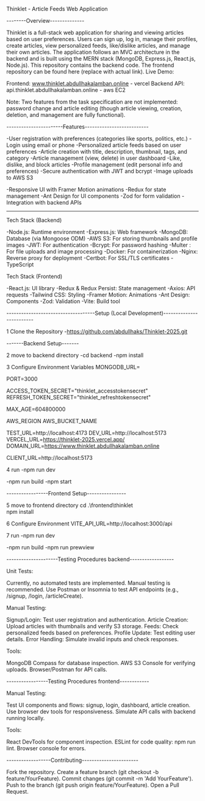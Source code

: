 Thinklet - Article Feeds Web Application


--------Overview--------------

Thinklet is a full-stack web application for sharing and viewing articles based on user preferences. Users can sign up, log in, manage their profiles, create articles, view personalized feeds, like/dislike articles, and manage their own articles. The application follows an MVC architecture in the backend and is built using the MERN stack (MongoDB, Express.js, React.js, Node.js).
This repository contains the backend code. The frontend repository can be found here (replace with actual link).
Live Demo:

Frontend: www.thinklet.abdullhakalamban.online - vercel
Backend API: api.thinklet.abdullhakalamban.online - aws EC2

Note: Two features from the task specification are not implemented: password change and article editing (though article viewing, creation, deletion, and management are fully functional).


-----------------------Features--------------------------

-User registration with preferences (categories like sports, politics, etc.)
-Login using email or phone
-Personalized article feeds based on user preferences
-Article creation with title, description, thumbnail, tags, and category
-Article management (view, delete) in user dashboard
-Like, dislike, and block articles
-Profile management (edit personal info and preferences)
-Secure authentication with JWT and bcrypt
-Image uploads to AWS S3

-Responsive UI with Framer Motion animations
-Redux for state management
-Ant Design for UI components
-Zod for form validation
-Integration with backend APIs

-------------------------------------------------------------------------------

Tech Stack (Backend)

-Node.js: Runtime environment
-Express.js: Web framework
-MongoDB: Database (via Mongoose ODM)
-AWS S3: For storing thumbnails and profile images
-JWT: For authentication
-Bcrypt: For password hashing
-Multer : For file uploads and image processing
-Docker: For containerization
-Nginx: Reverse proxy for deployment
-Certbot: For SSL/TLS certificates
-TypeScript



Tech Stack (Frontend)

-React.js: UI library
-Redux & Redux Persist: State management
-Axios: API requests
-Tailwind CSS: Styling
-Framer Motion: Animations
-Ant Design: Components
-Zod: Validation
-Vite: Build tool


------------------------------------Setup (Local Development)------------------------- 

1 Clone the Repository
-https://github.com/abdullhaks/Thinklet-2025.git

-------Backend Setup-------

2 move to backend directory 
-cd backend
-npm install


3 Configure Environment Variables
MONGODB_URL=

PORT=3000

ACCESS_TOKEN_SECRET="thinklet_accesstokensecret"
REFRESH_TOKEN_SECRET="thinklet_refreshtokensecret"

MAX_AGE=604800000


AWS_REGION
AWS_BUCKET_NAME

TEST_URL=http://localhost:4173
DEV_URL=http://localhost:5173
VERCEL_URL=https://thinklet-2025.vercel.app/
DOMAIN_URL=https://www.thinklet.abdullhakalamban.online

CLIENT_URL=http://localhost:5173

4 run
-npm run dev

-npm run build
-npm start


-----------------Frontend Setup----------------

5 move to frontend directory
cd .\frontend\thinklet\
npm install

6 Configure Environment
VITE_API_URL=http://localhost:3000/api


7 run 
-npm run dev

-npm run build
-npm run prewview



---------------------Testing Procedures backend------------------

Unit Tests:

Currently, no automated tests are implemented. Manual testing is recommended.
Use Postman or Insomnia to test API endpoints (e.g., /signup, /login, /articleCreate).


Manual Testing:

Signup/Login: Test user registration and authentication.
Article Creation: Upload articles with thumbnails and verify S3 storage.
Feeds: Check personalized feeds based on preferences.
Profile Update: Test editing user details.
Error Handling: Simulate invalid inputs and check responses.


Tools:

MongoDB Compass for database inspection.
AWS S3 Console for verifying uploads.
Browser/Postman for API calls.



-----------------Testing Procedures frontend------------

Manual Testing:

Test UI components and flows: signup, login, dashboard, article creation.
Use browser dev tools for responsiveness.
Simulate API calls with backend running locally.


Tools:

React DevTools for component inspection.
ESLint for code quality: npm run lint.
Browser console for errors.




------------------Contributing-----------------------

Fork the repository.
Create a feature branch (git checkout -b feature/YourFeature).
Commit changes (git commit -m 'Add YourFeature').
Push to the branch (git push origin feature/YourFeature).
Open a Pull Request.


